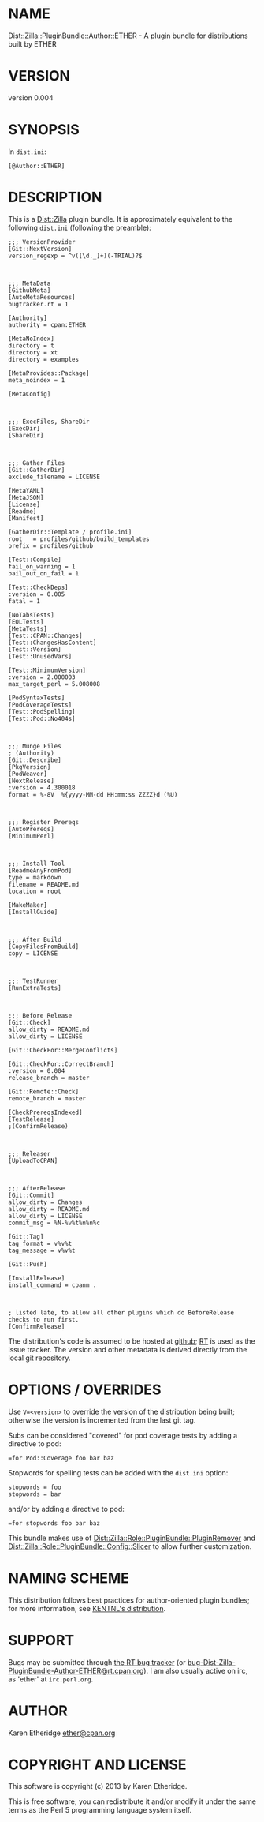 # NAME

Dist::Zilla::PluginBundle::Author::ETHER - A plugin bundle for distributions built by ETHER

# VERSION

version 0.004

# SYNOPSIS

In `dist.ini`:

    [@Author::ETHER]

# DESCRIPTION

This is a [Dist::Zilla](http://search.cpan.org/perldoc?Dist::Zilla) plugin bundle. It is approximately equivalent to the
following `dist.ini` (following the preamble):

    ;;; VersionProvider
    [Git::NextVersion]
    version_regexp = ^v([\d._]+)(-TRIAL)?$



    ;;; MetaData
    [GithubMeta]
    [AutoMetaResources]
    bugtracker.rt = 1

    [Authority]
    authority = cpan:ETHER

    [MetaNoIndex]
    directory = t
    directory = xt
    directory = examples

    [MetaProvides::Package]
    meta_noindex = 1

    [MetaConfig]



    ;;; ExecFiles, ShareDir
    [ExecDir]
    [ShareDir]



    ;;; Gather Files
    [Git::GatherDir]
    exclude_filename = LICENSE

    [MetaYAML]
    [MetaJSON]
    [License]
    [Readme]
    [Manifest]

    [GatherDir::Template / profile.ini]
    root   = profiles/github/build_templates
    prefix = profiles/github

    [Test::Compile]
    fail_on_warning = 1
    bail_out_on_fail = 1

    [Test::CheckDeps]
    :version = 0.005
    fatal = 1

    [NoTabsTests]
    [EOLTests]
    [MetaTests]
    [Test::CPAN::Changes]
    [Test::ChangesHasContent]
    [Test::Version]
    [Test::UnusedVars]

    [Test::MinimumVersion]
    :version = 2.000003
    max_target_perl = 5.008008

    [PodSyntaxTests]
    [PodCoverageTests]
    [Test::PodSpelling]
    [Test::Pod::No404s]



    ;;; Munge Files
    ; (Authority)
    [Git::Describe]
    [PkgVersion]
    [PodWeaver]
    [NextRelease]
    :version = 4.300018
    format = %-8V  %{yyyy-MM-dd HH:mm:ss ZZZZ}d (%U)



    ;;; Register Prereqs
    [AutoPrereqs]
    [MinimumPerl]



    ;;; Install Tool
    [ReadmeAnyFromPod]
    type = markdown
    filename = README.md
    location = root

    [MakeMaker]
    [InstallGuide]



    ;;; After Build
    [CopyFilesFromBuild]
    copy = LICENSE



    ;;; TestRunner
    [RunExtraTests]



    ;;; Before Release
    [Git::Check]
    allow_dirty = README.md
    allow_dirty = LICENSE

    [Git::CheckFor::MergeConflicts]

    [Git::CheckFor::CorrectBranch]
    :version = 0.004
    release_branch = master

    [Git::Remote::Check]
    remote_branch = master

    [CheckPrereqsIndexed]
    [TestRelease]
    ;(ConfirmRelease)



    ;;; Releaser
    [UploadToCPAN]



    ;;; AfterRelease
    [Git::Commit]
    allow_dirty = Changes
    allow_dirty = README.md
    allow_dirty = LICENSE
    commit_msg = %N-%v%t%n%n%c

    [Git::Tag]
    tag_format = v%v%t
    tag_message = v%v%t

    [Git::Push]

    [InstallRelease]
    install_command = cpanm .



    ; listed late, to allow all other plugins which do BeforeRelease checks to run first.
    [ConfirmRelease]

The distribution's code is assumed to be hosted at [github](http://github.com);
[RT](http://rt.cpan.org) is used as the issue tracker.
The version and other metadata is derived directly from the local git repository.

# OPTIONS / OVERRIDES

Use `V=<version>` to override the version of the distribution being built;
otherwise the version is
incremented from the last git tag.

Subs can be considered "covered" for pod coverage tests by adding a directive to pod:

    =for Pod::Coverage foo bar baz

Stopwords for spelling tests can be added with the `dist.ini` option:

    stopwords = foo
    stopwords = bar

and/or by adding a directive to pod:

    =for stopwords foo bar baz

This bundle makes use of [Dist::Zilla::Role::PluginBundle::PluginRemover](http://search.cpan.org/perldoc?Dist::Zilla::Role::PluginBundle::PluginRemover) and
[Dist::Zilla::Role::PluginBundle::Config::Slicer](http://search.cpan.org/perldoc?Dist::Zilla::Role::PluginBundle::Config::Slicer) to allow further customization.

# NAMING SCHEME

This distribution follows best practices for author-oriented plugin bundles; for more information,
see [KENTNL's distribution](http://search.cpan.org/perldoc?Dist::Zilla::PluginBundle::Author::KENTNL#NAMING-SCHEME).

# SUPPORT

Bugs may be submitted through [the RT bug tracker](https://rt.cpan.org/Public/Dist/Display.html?Name=Dist-Zilla-PluginBundle-Author-ETHER)
(or [bug-Dist-Zilla-PluginBundle-Author-ETHER@rt.cpan.org](mailto:bug-Dist-Zilla-PluginBundle-Author-ETHER@rt.cpan.org)).
I am also usually active on irc, as 'ether' at `irc.perl.org`.

# AUTHOR

Karen Etheridge <ether@cpan.org>

# COPYRIGHT AND LICENSE

This software is copyright (c) 2013 by Karen Etheridge.

This is free software; you can redistribute it and/or modify it under
the same terms as the Perl 5 programming language system itself.
